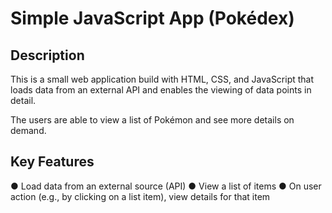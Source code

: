 
# Simple JavaScript App (Pokédex)

## Description 

This is a small web application build with HTML, CSS, and JavaScript that loads
data from an external API and enables the viewing of data points in detail.

The users are able to view a list of Pokémon and see more details on demand.

## Key Features
● Load data from an external source (API)
● View a list of items
● On user action (e.g., by clicking on a list item), view details for that item